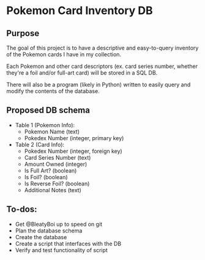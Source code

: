 # Pokemon Card Inventory DB

## Purpose

The goal of this project is to have a descriptive and easy-to-query inventory of the Pokemon cards I have in my collection.

Each Pokemon and other card descriptors (ex. card series number, whether they're a foil and/or full-art card) will be stored in a SQL DB.

There will also be a program (likely in Python) written to easily query and modify the contents of the database.

## Proposed DB schema
- Table 1 (Pokemon Info):
  - Pokemon Name (text)
  - Pokedex Number (integer, primary key)
- Table 2 (Card Info):
  - Pokedex Number (integer, foreign key)
  - Card Series Number (text)
  - Amount Owned (integer)
  - Is Full Art? (boolean)
  - Is Foil? (boolean)
  - Is Reverse Foil? (boolean)
  - Additional Notes (text)

## To-dos:

- Get @BleatyBoi up to speed on git  
- Plan the database schema
- Create the database
- Create a script that interfaces with the DB
- Verify and test functionality of script
